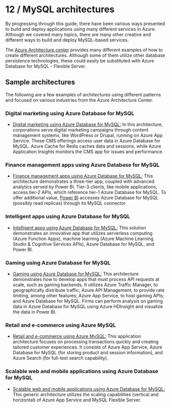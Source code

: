 # 12 / MySQL architectures

By progressing through this guide, there have been various ways presented to build and deploy applications using many different services in Azure.  Although we covered many topics, there are many other creative and different ways to build and deploy MySQL-based services.

The [Azure Architecture center](https://docs.microsoft.com/azure/architecture/) provides many different examples of how to create different architectures.  Although some of them utilize other database persistence technologies, these could easily be substituted with Azure Database for MySQL - Flexible Server.  

## Sample architectures

The following are a few examples of architectures using different patterns and focused on various industries from the Azure Architecture Center.

### Digital marketing using Azure Database for MySQL

- [Digital marketing using Azure Database for MySQL:](https://docs.microsoft.com/azure/architecture/solution-ideas/articles/digital-marketing-using-azure-database-for-mysql) In this architecture, corporations serve digital marketing campaigns through content management systems, like WordPress or Drupal, running on Azure App Service. These CMS offerings access user data in Azure Database for MySQL. Azure Cache for Redis caches data and sessions, while Azure Application Insights monitors the CMS app for issues and performance.

### Finance management apps using Azure Database for MySQL

- [Finance management apps using Azure Database for MySQL:](https://docs.microsoft.com/azure/architecture/solution-ideas/articles/finance-management-apps-using-azure-database-for-mysql) This architecture demonstrates a three-tier app, coupled with advanced analytics served by Power BI. Tier-3 clients, like mobile applications, access tier-2 APIs, which reference tier-1 Azure Database for MySQL. To offer additional value, [Power BI](https://docs.microsoft.com/power-bi/fundamentals/power-bi-overview) accesses Azure Database for MySQL (possibly read replicas) through its MySQL connector.

### Intelligent apps using Azure Database for MySQL

- [Intelligent apps using Azure Database for MySQL:](https://docs.microsoft.com/azure/architecture/solution-ideas/articles/intelligent-apps-using-azure-database-for-mysql) This solution demonstrates an innovative app that utilizes serverless computing (Azure Function Apps), machine learning (Azure Machine Learning Studio & Cognitive Services APIs), Azure Database for MySQL, and Power BI.

### Gaming using Azure Database for MySQL

- [Gaming using Azure Database for MySQL:](https://docs.microsoft.com/azure/architecture/solution-ideas/articles/gaming-using-azure-database-for-mysql) This architecture demonstrates how to develop apps that must process API requests at scale, such as gaming backends. It utilizes Azure Traffic Manager, to geographically distribute traffic; Azure API Management, to provide rate limiting, among other features; Azure App Service, to host gaming APIs; and Azure Database for MySQL. Firms can perform analysis on gaming data in Azure Database for MySQL using Azure HDInsight and visualize the data in Power BI.

### Retail and e-commerce using Azure MySQL

- [Retail and e-commerce using Azure MySQL:](https://docs.microsoft.com/azure/architecture/solution-ideas/articles/retail-and-ecommerce-using-azure-database-for-mysql) This application architecture focuses on processing transactions quickly and creating tailored customer experiences. It consists of Azure App Service, Azure Database for MySQL (for storing product and session information), and Azure Search (for full-text search capability).

### Scalable web and mobile applications using Azure Database for MySQL

- [Scalable web and mobile applications using Azure Database for MySQL:](https://docs.microsoft.com/azure/architecture/solution-ideas/articles/scalable-web-and-mobile-applications-using-azure-database-for-mysql) This generic architecture utilizes the scaling capabilities (vertical and horizontal) of Azure App Service and MySQL Flexible Server.
